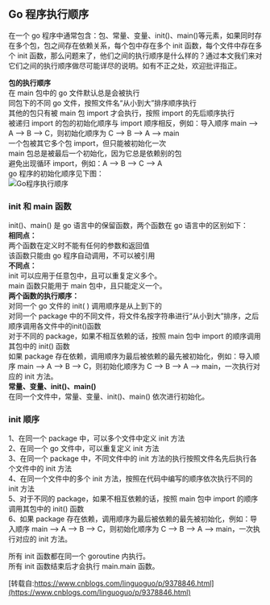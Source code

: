 ## Go 程序执行顺序
在一个 go 程序中通常包含：包、常量、变量、init()、main()等元素，如果同时存在多个包，包之间存在依赖关系，每个包中存在多个 init 函数，每个文件中存在多个 init 函数，那么问题来了，他们之间的执行顺序是什么样的？通过本文我们来对它们之间的执行顺序做尽可能详尽的说明。如有不正之处，欢迎批评指正。  

**包的执行顺序**  
在 main 包中的 go 文件默认总是会被执行  
同包下的不同 go 文件，按照文件名“从小到大”排序顺序执行  
其他的包只有被 main 包 import 才会执行，按照 import 的先后顺序执行  
被递归 import 的包的初始化顺序与 import 顺序相反，例如：导入顺序 main –> A –> B –> C，则初始化顺序为 C –> B –> A –> main  
一个包被其它多个包 import，但只能被初始化一次  
main 包总是被最后一个初始化，因为它总是依赖别的包  
避免出现循环 import，例如：A –> B –> C –> A  
go 程序的初始化顺序见下图：   
![Go程序执行顺序](https://github.com/Yan969/Golang/blob/master/image_1.png)  
### init 和 main 函数
init()、main() 是 go 语言中的保留函数，两个函数在 go 语言中的区别如下：  
**相同点：**  
两个函数在定义时不能有任何的参数和返回值    
该函数只能由 go 程序自动调用，不可以被引用  
**不同点：**  
init 可以应用于任意包中，且可以重复定义多个。  
main 函数只能用于 main 包中，且只能定义一个。  
**两个函数的执行顺序：**  
对同一个 go 文件的 init( ) 调用顺序是从上到下的  
对同一个 package 中的不同文件，将文件名按字符串进行“从小到大”排序，之后顺序调用各文件中的init()函数  
对于不同的 package，如果不相互依赖的话，按照 main 包中 import 的顺序调用其包中的 init() 函数  
如果 package 存在依赖，调用顺序为最后被依赖的最先被初始化，例如：导入顺序 main –> A –> B –> C，则初始化顺序为 C –> B –> A –> main，一次执行对应的 init 方法。  
**常量、变量、init()、main()**  
在同一个文件中，常量、变量、init()、main() 依次进行初始化。

### init 顺序  
1、在同一个 package 中，可以多个文件中定义 init 方法  
2、在同一个 go 文件中，可以重复定义 init 方法  
3、在同一个 package 中，不同文件中的 init 方法的执行按照文件名先后执行各个文件中的 init 方法  
4、在同一个文件中的多个 init 方法，按照在代码中编写的顺序依次执行不同的 init 方法  
5、对于不同的 package，如果不相互依赖的话，按照 main 包中 import 的顺序调用其包中的 init() 函数  
6、如果 package 存在依赖，调用顺序为最后被依赖的最先被初始化，例如：导入顺序 main –> A –> B –> C，则初始化顺序为 C –> B –> A –> main，一次执行对应的 init 方法。    
  
所有 init 函数都在同⼀个 goroutine 内执⾏。   
所有 init 函数结束后才会执⾏ main.main 函数。   

[转载自:https://www.cnblogs.com/linguoguo/p/9378846.html](https://www.cnblogs.com/linguoguo/p/9378846.html)


